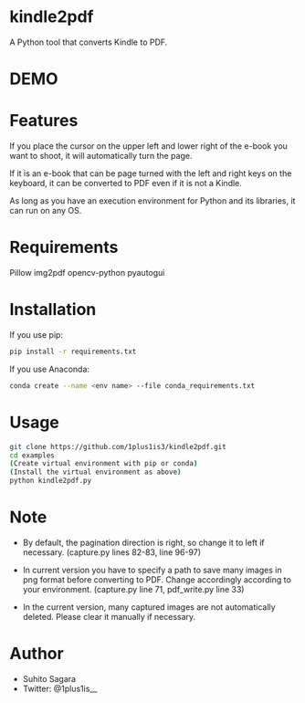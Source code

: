 # kindle2pdf
A Python tool that converts Kindle to PDF.

# DEMO

# Features
If you place the cursor on the upper left and lower right of the e-book you want to shoot, it will automatically turn the page.

If it is an e-book that can be page turned with the left and right keys on the keyboard, it can be converted to PDF even if it is not a Kindle.

As long as you have an execution environment for Python and its libraries, it can run on any OS.

# Requirements
Pillow
img2pdf
opencv-python
pyautogui

# Installation
If you use pip:
```bash
pip install -r requirements.txt
```
If you use Anaconda:
```bash
conda create --name <env name> --file conda_requirements.txt
```

# Usage
```bash
git clone https://github.com/1plus1is3/kindle2pdf.git
cd examples
(Create virtual environment with pip or conda)
(Install the virtual environment as above)
python kindle2pdf.py
```

# Note
- By default, the pagination direction is right, so change it to left if necessary.
(capture.py lines 82-83, line 96-97)

- In current version you have to specify a path to save many images in png format before converting to PDF.
Change accordingly according to your environment.
(capture.py line 71, pdf_write.py line 33)

- In the current version, many captured images are not automatically deleted. Please clear it manually if necessary.

# Author
- Suhito Sagara
- Twitter: @1plus1is__

